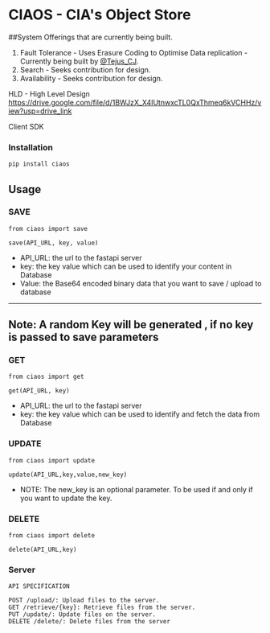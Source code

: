 # CIAOS - CIA's Object Store

##System Offerings that are currently being built. 
1. Fault Tolerance - Uses Erasure Coding to Optimise Data replication - Currently being built by [@Tejus_CJ]([https://github.com/username](https://github.com/Tejas-ChandraShekarRaju)).
2. Search - Seeks contribution for design.
3. Availability - Seeks contribution for design. 

HLD - High Level Design
https://drive.google.com/file/d/1BWJzX_X4IUtnwxcTL0QxThmeq6kVCHHz/view?usp=drive_link

Client SDK

### Installation

```bash
pip install ciaos
```

## Usage

### SAVE

```
from ciaos import save

save(API_URL, key, value)
```

- API_URL: the url to the fastapi server
- key: the key value which can be used to identify your content in Database
- Value: the Base64 encoded binary data that you want to save / upload to database

---

## Note: A random Key will be generated , if no key is passed to save parameters

### GET

```
from ciaos import get

get(API_URL, key)
```

- API_URL: the url to the fastapi server
- key: the key value which can be used to identify and fetch the data from Database

### UPDATE

```
from ciaos import update

update(API_URL,key,value,new_key)
```

- NOTE: The new_key is an optional parameter. To be used if and only if you want to update the key.

### DELETE

```
from ciaos import delete

delete(API_URL,key)
```

### Server

```
API SPECIFICATION

POST /upload/: Upload files to the server.
GET /retrieve/{key}: Retrieve files from the server.
PUT /update/: Update files on the server.
DELETE /delete/: Delete files from the server

```
